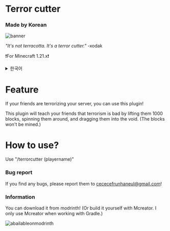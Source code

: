# Terror cutter
### Made by Korean

![banner](https://cdn.modrinth.com/data/cached_images/fbb2567112a4eea5e29083683238a2abd191853b.png)

_"It's not terracotta. It's a terror cutter."_
-xodak

❗For Minecraft 1.21.x❗

<details>
<summary>한국어</summary>
  
📢이 리포지토리에 올라와있는 소스코드는 영어 버전 소스코드입니다!📢

만약 당신의 친구가 당신 서버를 테러한다면, 이 플러그인을 사용할 수 있습니다!

이 플러그인을 이용하면 당신의 친구를 1000블록 위로 올리고, 뱅글뱅글 돌리며, 공허까지 끌고가며 테러는 나쁜 거라는 참교육을 해줄겁니다.(블록은 캐지지 않습니다)

"/테러범분쇄기 <닉네임>"을 입력해 사용해주세요.

버그가 있으면 cececefrunhaneul@gmail.com으로 제보해주세요!

Modrinth에서 다운로드 가능할겁니다!(또는 Mcreator에서 직접 빌드해주세요. Mcreator는 Gradle 작업 할때만 사용했습니다.)
</details>

# Feature
If your friends are terrorizing your server, you can use this plugin!

This plugin will teach your friends that terrorism is bad by lifting them 1000 blocks, spinning them around, and dragging them into the void. (The blocks won't be mined.)

# How to use?
Use "/terrorcutter (playername)"

### Bug report

If you find any bugs, please report them to cececefrunhaneul@gmail.com!

### Information


You can download it from modrinth! (Or build it yourself with Mcreator. I only use Mcreator when working with Gradle.)

![abailableonmodrinth](https://cdn.modrinth.com/data/cached_images/0162363e690314eb0d50173a3ceaa92b7cb1ea09.png)
